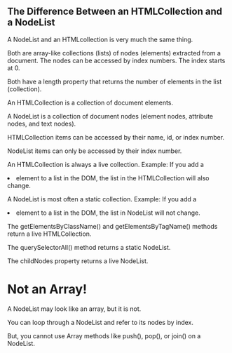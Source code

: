 ## The Difference Between an HTMLCollection and a NodeList

A NodeList and an HTMLcollection is very much the same thing.

Both are array-like collections (lists) of nodes (elements) extracted from a document. The nodes can be accessed by index numbers. The index starts at 0.

Both have a length property that returns the number of elements in the list (collection).

An HTMLCollection is a collection of document elements.

A NodeList is a collection of document nodes (element nodes, attribute nodes, and text nodes).

HTMLCollection items can be accessed by their name, id, or index number.

NodeList items can only be accessed by their index number.

An HTMLCollection is always a live collection. Example: If you add a <li> element to a list in the DOM, the list in the HTMLCollection will also change.

A NodeList is most often a static collection. Example: If you add a <li> element to a list in the DOM, the list in NodeList will not change.

The getElementsByClassName() and getElementsByTagName() methods return a live HTMLCollection.

The querySelectorAll() method returns a static NodeList.

The childNodes property returns a live NodeList.

# Not an Array!

A NodeList may look like an array, but it is not.

You can loop through a NodeList and refer to its nodes by index.

But, you cannot use Array methods like push(), pop(), or join() on a NodeList.
